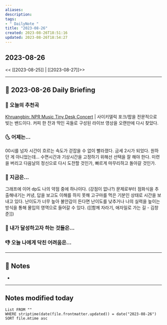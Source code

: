 ```yaml
---
aliases: 
description:
tags:
- " DailyNote "
title: "2023-08-26"
created: 2023-08-26T18:51:16
updated: 2023-08-26T18:54:27
---
```


## 2023-08-26

<< [[2023-08-25]] | [[2023-08-27]]>>

---

## 📅 2023-08-26 Daily Briefing

### 🎵 오늘의 추천곡

[Khruangbin: NPR Music Tiny Desk Concert](https://youtu.be/vWLJeqLPfSU?feature=shared) | 사이키델릭 포크/팝을 전문적으로 빚는 밴드이다. 커피 한 잔과 딱인 곡들로 구성된 라이브 영상을 오랜만에 다시 찾았다.

### 🌜 어제는...

00시를 넘자 시간이 흐르는 속도가 걷잡을 수 없이 빨라졌다. 금세 2시가 되었다. 원하던 게 아니었는데... 수면시간과 기상시간을 고정하기 위해선 선택을 잘 해야 한다. 미련을 버리고 다음날의 정신으로 다시 도전할 것인가, 빠르게 마무리하고 돌아갈 것인가.

### 🙌 지금은...

그래프에 이어 dp도 나의 약점 중에 하나이다. (강점이 없나?) 문제로부터 점화식을 추출해내기는 커녕, 답을 보고도 이해를 하지 못해 고구마를 먹은 기분인 상태로 시간을 보내고 있다. 난이도가 너무 높아 불안감이 든다면 난이도를 낮추거나 나의 실력을 높이는 방식을 통해 몰입의 영역으로 들어갈 수 있다. ([[함께 자라기, 애자일로 가는 길 - 김창준]]) 

### 🚀 내가 달성하고자 하는 것들은...

### 👎 오늘 나에게 닥친 어려움은...

---

## 📝 Notes

- 

---

## Notes modified today

```dataview
List FROM "" 
WHERE striptime(date(file.frontmatter.updated)) = date("2023-08-26") 
SORT file.mtime asc
```
